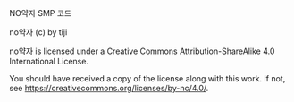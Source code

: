 NO약자 SMP 코드

no약자 (c) by tiji

no약자 is licensed under a
Creative Commons Attribution-ShareAlike 4.0 International License.

You should have received a copy of the license along with this
work.  If not, see <https://creativecommons.org/licenses/by-nc/4.0/>.
